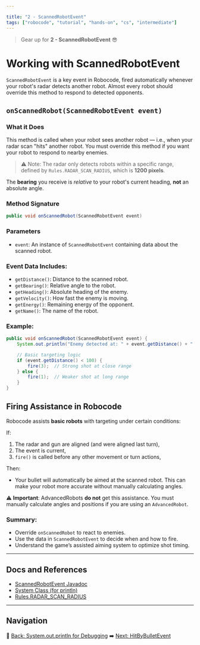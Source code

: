 ```yaml
---

title: "2 - ScannedRobotEvent"
tags: ["robocode", "tutorial", "hands-on", "cs", "intermediate"]
---
```


> Gear up for **2 - ScannedRobotEvent** 😎

# Working with ScannedRobotEvent

`ScannedRobotEvent` is a key event in Robocode, fired automatically whenever your robot's radar detects another robot. Almost every robot should override this method to respond to detected opponents.

## `onScannedRobot(ScannedRobotEvent event)`

### What it Does

This method is called when your robot sees another robot — i.e., when your radar scan "hits" another robot. You must override this method if you want your robot to respond to nearby enemies.

> ⚠️ Note: The radar only detects robots within a specific range, defined by `Rules.RADAR_SCAN_RADIUS`, which is **1200 pixels**.

The **bearing** you receive is *relative* to your robot's current heading, **not** an absolute angle.

### Method Signature

```java
public void onScannedRobot(ScannedRobotEvent event)
```

### Parameters

* `event`: An instance of `ScannedRobotEvent` containing data about the scanned robot.

### Event Data Includes:

* `getDistance()`: Distance to the scanned robot.
* `getBearing()`: Relative angle to the robot.
* `getHeading()`: Absolute heading of the enemy.
* `getVelocity()`: How fast the enemy is moving.
* `getEnergy()`: Remaining energy of the opponent.
* `getName()`: The name of the robot.

### Example:

```java
public void onScannedRobot(ScannedRobotEvent event) {
    System.out.println("Enemy detected at: " + event.getDistance() + " pixels");

    // Basic targeting logic
    if (event.getDistance() < 100) {
        fire(3);  // Strong shot at close range
    } else {
        fire(1);  // Weaker shot at long range
    }
}
```

## Firing Assistance in Robocode

Robocode assists **basic robots** with targeting under certain conditions:

If:

1. The radar and gun are aligned (and were aligned last turn),
2. The event is current,
3. `fire()` is called before any other movement or turn actions,

Then:

* Your bullet will automatically be aimed at the scanned robot. This can make your robot more accurate without manually calculating angles.

⚠️ **Important**: AdvancedRobots **do not** get this assistance. You must manually calculate angles and positions if you are using an `AdvancedRobot`.

### Summary:

* Override `onScannedRobot` to react to enemies.
* Use the data in `ScannedRobotEvent` to decide when and how to fire.
* Understand the game’s assisted aiming system to optimize shot timing.

---

## Docs and References

* [ScannedRobotEvent Javadoc](https://docs.oracle.com/javase/8/docs/api/robocode/ScannedRobotEvent.html)
* [System Class (for println)](https://docs.oracle.com/javase/8/docs/api/java/lang/System.html)
* [Rules.RADAR\_SCAN\_RADIUS](https://robocode.sourceforge.io/docs/robocode/Rules.html)

---

## Navigation

🡌 [Back: System.out.println for Debugging](/robocode/Day-4/00_system_out_debugging)
➡️ [Next: HitByBulletEvent](/robocode/Day-4/02_hit_by_bullet_event)

